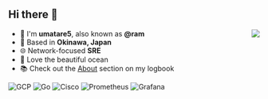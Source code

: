 ## Hi there 👋

<img align="right" src="https://github-readme-stats.vercel.app/api?username=umatare5&show_icons=true&count_private=true&hide=stars">

- 🤿 I'm **umatare5**, also known as **@ram**
- 🏡 Based in **Okinawa, Japan**
- 🌐 Network-focused **SRE**
- 🌊 Love the beautiful ocean
- 📚️ Check out the [About](https://dives.dev/about) section on my logbook

![GCP](https://img.shields.io/badge/GCP-4285F4?logo=google-cloud&logoColor=white)
![Go](https://img.shields.io/badge/Go-00ADD8?logo=go&logoColor=white)
![Cisco](https://img.shields.io/badge/Cisco-1BA0D7?logo=cisco&logoColor=white)
![Prometheus](https://img.shields.io/badge/Prometheus-E6522C?logo=prometheus&logoColor=white)
![Grafana](https://img.shields.io/badge/Grafana-F46800?logo=grafana&logoColor=white)

